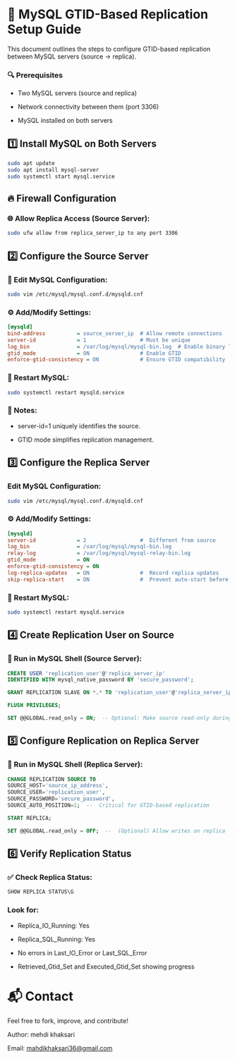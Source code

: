 # 🚀 MySQL GTID-Based Replication Setup Guide
This document outlines the steps to configure GTID-based replication between MySQL servers (source → replica).

### 🔍 Prerequisites
- Two MySQL servers (source and replica)

- Network connectivity between them (port 3306)

- MySQL installed on both servers


## 1️⃣ Install MySQL on Both Servers
```bash
sudo apt update  
sudo apt install mysql-server  
sudo systemctl start mysql.service  
```

## 🔥 Firewall Configuration
### 🌐 Allow Replica Access (Source Server):
```bash
sudo ufw allow from replica_server_ip to any port 3306  
```


## 2️⃣ Configure the Source Server
### 📝 Edit MySQL Configuration:
```bash
sudo vim /etc/mysql/mysql.conf.d/mysqld.cnf  
```
### ⚙️ Add/Modify Settings:
```ini
[mysqld]  
bind-address          = source_server_ip  # Allow remote connections  
server-id             = 1                 # Must be unique  
log_bin               = /var/log/mysql/mysql-bin.log  # Enable binary logging  
gtid_mode             = ON                # Enable GTID  
enforce-gtid-consistency = ON             # Ensure GTID compatibility  
```
### 🔄 Restart MySQL:
```bash
sudo systemctl restart mysqld.service  
```
### 📌 Notes:

- server-id=1 uniquely identifies the source.

- GTID mode simplifies replication management.

## 3️⃣ Configure the Replica Server
###  Edit MySQL Configuration:
```bash
sudo vim /etc/mysql/mysql.conf.d/mysqld.cnf  
```
### ⚙️ Add/Modify Settings:
```ini
[mysqld]  
server-id             = 2                 #  Different from source  
log_bin               = /var/log/mysql/mysql-bin.log  
relay-log             = /var/log/mysql/mysql-relay-bin.log  
gtid_mode             = ON  
enforce-gtid-consistency = ON  
log-replica-updates   = ON                #  Record replica updates  
skip-replica-start    = ON                #  Prevent auto-start before setup  
```
### 🔄 Restart MySQL:
```bash
sudo systemctl restart mysqld.service  
```
## 4️⃣ Create Replication User on Source
### 🔑 Run in MySQL Shell (Source Server):
```sql
CREATE USER 'replication_user'@'replica_server_ip'  
IDENTIFIED WITH mysql_native_password BY 'secure_password';  

GRANT REPLICATION SLAVE ON *.* TO 'replication_user'@'replica_server_ip';  

FLUSH PRIVILEGES;  

SET @@GLOBAL.read_only = ON;  -- Optional: Make source read-only during setup  
```

## 5️⃣ Configure Replication on Replica Server
### 🔄 Run in MySQL Shell (Replica Server):
```sql
CHANGE REPLICATION SOURCE TO  
SOURCE_HOST='source_ip_address',  
SOURCE_USER='replication_user',  
SOURCE_PASSWORD='secure_password',  
SOURCE_AUTO_POSITION=1;  --  Critical for GTID-based replication  

START REPLICA;  

SET @@GLOBAL.read_only = OFF;  --  (Optional) Allow writes on replica  
```

## 6️⃣ Verify Replication Status
### ✅ Check Replica Status:
```sql
SHOW REPLICA STATUS\G  
```
### Look for:

- Replica_IO_Running: Yes

- Replica_SQL_Running: Yes

- No errors in Last_IO_Error or Last_SQL_Error

- Retrieved_Gtid_Set and Executed_Gtid_Set showing progress

# 📬 Contact
Feel free to fork, improve, and contribute!

Author: mehdi khaksari 

Email: mahdikhaksari36@gmail.com
